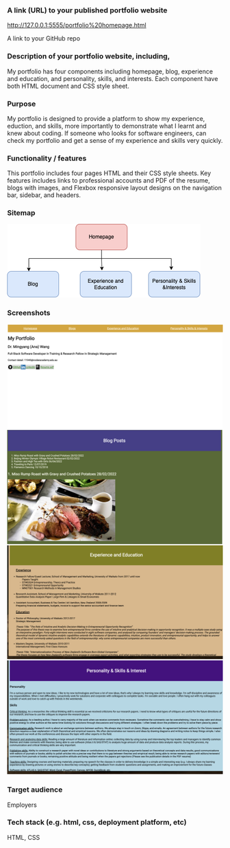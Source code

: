 ### A link (URL) to your published portfolio website
http://127.0.0.1:5555/portfolio%20homepage.html

A link to your GitHub repo

### Description of your portfolio website, including,
My portfolio has four components including homepage, blog, experience and education, and personality, skills, and interests. Each component have both HTML document and CSS style sheet. 

### Purpose
My portfolio is designed to provide a platform to show my experience, eduction, and skills, more importantly to demonstrate what I learnt and knew about coding. If someone who looks for software engineers, can check my portfolio and get a sense of my experience and skills very quickly.

### Functionality / features
This portfolio includes four pages HTML and their CSS style sheets. Key features includes links to professional accounts and PDF of the resume, blogs with images, and Flexbox responsive layout designs on the navigation bar, sidebar, and headers.

### Sitemap
![Sitemap](Sitemap.png)

### Screenshots
![Portfoliohomepage](homepage.png)
![Blogs](Blog.png)
![Experience&Education](ExperienceandEducation.png)
![Personality&Skills&Interest](Personality&Skills&Interests.png)

### Target audience
Employers 

### Tech stack (e.g. html, css, deployment platform, etc)
HTML, CSS